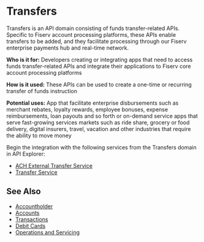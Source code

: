 # Transfers

Transfers is an API domain consisting of funds transfer-related APIs. Specific to Fiserv account processing platforms, these APIs enable transfers to be added, and they facilitate processing through our Fiserv enterprise payments hub and real-time network.

**Who is it for:** Developers creating or integrating apps that need to access funds transfer-related APIs and integrate their applications to Fiserv core account processing platforms

**How is it used:** These APIs can be used to create a one-time or recurring transfer of funds instruction

**Potential uses:** App that facilitate enterprise disbursements such as merchant rebates, loyalty rewards, employee bonuses, expense reimbursements, loan payouts and so forth or on-demand service apps that serve fast-growing services markets such as ride share, grocery or food delivery, digital insurers, travel, vacation and other industries that require the ability to move money

Begin the integration with the following services from the Transfers domain in API Explorer:
* [ACH External Transfer Service](../api/?type=post&path=/achextacctxferservice/acctmgmt/achextacctxfer)
* [Transfer Service](../api/?type=post&path=/xferservice/payments/transfers)


## See Also
- [Accountholder](?path=docs/fintechs/accountholder.md "Click to open")
- [Accounts](?path=docs/fintechs/accounts.md "Click to open")
- [Transactions](?path=docs/fintechs/transactions.md "Click to open")
- [Debit Cards](?path=docs/fintechs/cards.md "Click to open")
- [Operations and Servicing](?path=docs/fintechs/servicing.md "Click to open")
